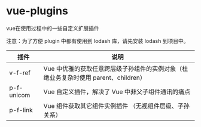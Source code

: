 # vue-plugins
vue在使用过程中的一些自定义扩展插件

注意：为了方便 plugin 中都有使用到 lodash 库，请先安装 lodash 到项目中。

插件 | 说明
---|---
v-f-ref | Vue 中优雅的获取任意跨层级子孙组件的实例对象（杜绝业务复杂时使用 parent、children）
p-f-unicom | Vue 自定义插件，解决了 Vue 中非父子组件通讯的痛点
p-f-link | Vue 组件获取其它组件实例插件 （无视组件层级、子孙关系）